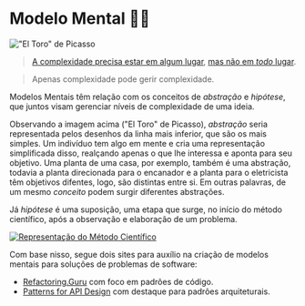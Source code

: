 # Modelo Mental 🧠🧮

!["El Toro" de Picasso](https://ferd.ca/static/img/picasso-bulls.jpg)

>  [A complexidade precisa estar em algum lugar](https://ferd.ca/complexity-has-to-live-somewhere.html),  [mas não em _todo_ lugar](https://v5.chriskrycho.com/journal/essence-of-successful-abstractions/). 

> Apenas complexidade pode gerir complexidade.

Modelos Mentais têm relação com os conceitos de _abstração_ e _hipótese_, que juntos visam gerenciar níveis de complexidade de uma ideia.

Observando a imagem acima ("El Toro" de Picasso), _abstração_ seria representada pelos desenhos da linha mais inferior, que são os mais simples. Um indivíduo tem algo em mente e cria uma representação simplificada disso, realçando apenas o que lhe interessa e aponta para seu objetivo. Uma planta de uma casa, por exemplo, também é uma abstração, todavia a planta direcionada para o encanador e a planta para o eletricista têm objetivos difentes, logo, são distintas entre si. Em outras palavras, de um mesmo _conceito_ podem surgir diferentes abstrações.

Já _hipótese_ é uma suposição, uma etapa que surge, no início do método científico, após a observação e elaboração de um problema. 

[![Representação do Método Científico](https://i.pinimg.com/736x/13/e2/b5/13e2b5f64d00dab5e5b487d765f7730b.jpg)](https://www.nerdcursos.com.br/metodo-cientifico)

Com base nisso, segue dois sites para auxílio na criação de modelos mentais para soluções de problemas de software: 
- [Refactoring.Guru](https://refactoring.guru/pt-br) com foco em padrões de código.
- [Patterns for API Design](https://microservice-api-patterns.org/) com destaque para padrões arquiteturais.



